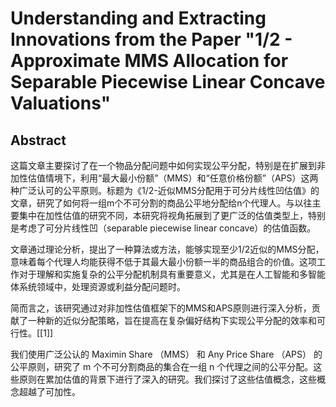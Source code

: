 # Understanding and Extracting Innovations from the Paper "1/2 - Approximate MMS Allocation for Separable Piecewise Linear Concave Valuations"

## Abstract
这篇文章主要探讨了在一个物品分配问题中如何实现公平分配，特别是在扩展到非加性估值情境下，利用“最大最小份额”（MMS）和“任意价格份额”（APS）这两种广泛认可的公平原则。标题为《1/2-近似MMS分配用于可分片线性凹估值》的文章，研究了如何将一组m个不可分割的商品公平地分配给n个代理人。与以往主要集中在加性估值的研究不同，本研究将视角拓展到了更广泛的估值类型上，特别是考虑了可分片线性凹（separable piecewise linear concave）的估值函数。

文章通过理论分析，提出了一种算法或方法，能够实现至少1/2近似的MMS分配，意味着每个代理人均能获得不低于其最大最小份额一半的商品组合的价值。这项工作对于理解和实施复杂的公平分配机制具有重要意义，尤其是在人工智能和多智能体系统领域中，处理资源或利益分配问题时。

简而言之，该研究通过对非加性估值框架下的MMS和APS原则进行深入分析，贡献了一种新的近似分配策略，旨在提高在复杂偏好结构下实现公平分配的效率和可行性。[[1]]

我们使用广泛公认的 Maximin Share （MMS） 和 Any Price Share （APS） 的公平原则，研究了 m 个不可分割商品的集合在一组 n 个代理之间的公平分配。这些原则在累加估值的背景下进行了深入的研究。我们探讨了这些估值概念，这些概念超越了可加性。